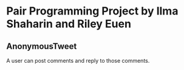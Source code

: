 <h1>Pair Programming Project by Ilma Shaharin and Riley Euen</h1>
<h2>AnonymousTweet</h2>
<p>A user can post comments and reply to those comments.</p>
